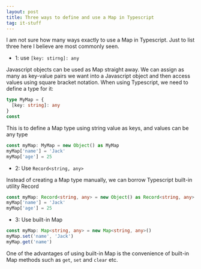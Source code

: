 ```yaml
---
layout: post
title: Three ways to define and use a Map in Typescript
tag: it-stuff
---
```


I am not sure how many ways exactly to use a Map in Typescript. Just to list three here I believe are most commonly seen.

- 1: use `[key: stirng]: any`

Javascript objects can be used as Map straight away. We can assign as many as key-value pairs we want into a Javascript object and then access values using square bracket notation. When using Typescript, we need to define a type for it:

```typescript
type MyMap = {
  [key: string]: any
}
const
```

This is to define a Map type using string value as keys, and values can be any type

```typescript
const myMap: MyMap = new Object() as MyMap
myMap['name'] = 'Jack'
myMap['age'] = 25
```

- 2: Use `Record<string, any>`

Instead of creating a Map type manually, we can borrow Typescript built-in utility Record

```typescript
const myMap: Record<string, any> = new Object() as Record<string, any>
myMap['name'] = 'Jack'
myMap['age'] = 25
```

- 3: Use built-in Map

```typescript
const myMap: Map<string, any> = new Map<string, any>()
myMap.set('name', 'Jack')
myMap.get('name')
```

One of the advantages of using built-in Map is the convenience of built-in Map methods such as `get`, `set` and `clear` etc.
